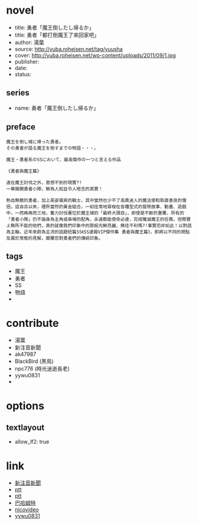 # novel

- title: 勇者「魔王倒したし帰るか」
- title: 勇者「都打倒魔王了來回家吧」
- author: 湯葉
- source: http://yuba.roheisen.net/tag/yuusha
- cover: http://yuba.roheisen.net/wp-content/uploads/2011/09/1.jpg
- publisher:
- date:
- status:

## series

- name: 勇者「魔王倒したし帰るか」

## preface


```
魔王を倒し城に帰った勇者。  
その勇者が語る魔王を倒すまでの物語・・・。  

魔王・勇者系のSSにおいて、最高傑作の一つと言える作品

《勇者與魔王篇》

遠在魔王討伐之外，意想不到的現實?!
一舉揭開勇者小隊，鮮為人知且令人咂舌的真實！

熱血無敵的勇者，加上英姿颯爽的戰士，其中當然也少不了高貴迷人的魔法使和耿直善良的僧侶，這自古以來，理所當然的黃金組合，一如往常地穿梭在各種型式的冒險故事、動畫、遊戲中，一而再再而三地，奮力討伐著位於魔王城的「最終大頭目」，即使是不斷的重覆，所有的「勇者小隊」仍不論身為主角或串場的配角，永遠都能使命必達，完成殲滅魔王的任務，但際實上無所不能的他們，真的就像我們印象中的那般光鮮亮麗、無往不利嗎?!事實恐非如此！以對話為主軸，近年來蔚為主流的話題短篇SS《SS速報VIP傑作集 勇者與魔王篇》，即將以不同的視點及異於常態的見解，顛覆您對勇者們的傳統印象。
```

## tags

- 魔王
- 勇者
- SS
- 物語
- 

# contribute

- 湯葉
- 新注音新聞
- ak47987
- BlackBird (黑鳥)
- npc776 (時光迷逝長老)
- yywu0831
- 

# options

## textlayout

- allow_lf2: true

# link

- [新注音新聞](http://shouhei-blog.blogspot.com/2013/05/blog-post_28.html)
- [ptt](https://www.ptt.cc/bbs/C_Chat/M.1332312892.A.9B3.html)
- [ptt](https://www.ptt.cc/bbs/C_Chat/M.1332596760.A.E56.html)
- [巴哈姆特](https://forum.gamer.com.tw/Co.php?bsn=60084&sn=2082898)
- [nicovideo](http://www.nicovideo.jp/mylist/30197350)
- [yywu0831](http://yywu0831.pixnet.net/blog/post/103444561-%5B%E7%BF%BB%E8%AD%AF%5D-%E5%A5%B9%E7%9A%84%E8%A8%98%E9%8C%84-%28%E5%BD%BC%E5%A5%B3%E3%81%AE%E8%A8%98%E9%8C%B2%29)

